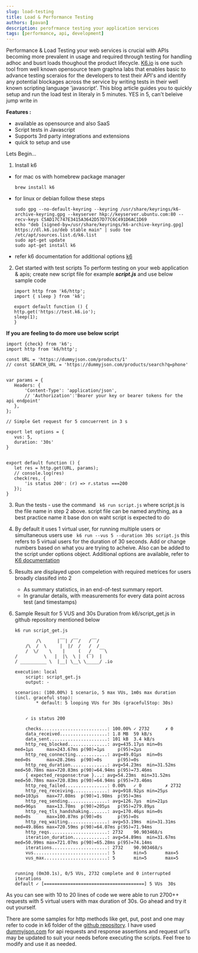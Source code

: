 ```yaml
---
slug: load-testing
title: Load & Performance Testing
authors: [pavan]
description: perofrmance testing your application services
tags: [performance, api, development]
---
```


Performance & Load Testing your web services is crucial with APIs becoming more prevalent in usage and required through testing for handling adhoc and busrt loads thoughout the product lifecycle. [K6.io](https://k6.io) is one such tool from well known opensource team graphna labs that enables basic to advance testing sceraios for the developers to test their API's and identify any potential blockages across the service by writing tests in their well known scripting language 'javascript'. This blog article guides you to quickly setup and run the load test in literaly in 5 minutes. YES in 5, can't beleive jump write in

**Features :**

- available as opensource and also SaaS 
- Script tests in Javascript
- Supports 3rd party integrations and extensions
- quick to setup and use

Lets Begin...  <!--truncate-->

1. Install k6
- for mac os with homebrew package manager 
    ```
    brew install k6
    ```

- for linux or debian follow these steps
    ```
    sudo gpg --no-default-keyring --keyring /usr/share/keyrings/k6-archive-keyring.gpg --keyserver hkp://keyserver.ubuntu.com:80 --recv-keys C5AD17C747E3415A3642D57D77C6C491D6AC1D69
    echo "deb [signed-by=/usr/share/keyrings/k6-archive-keyring.gpg] https://dl.k6.io/deb stable main" | sudo tee /etc/apt/sources.list.d/k6.list
    sudo apt-get update
    sudo apt-get install k6
    ```
 - refer k6 documentation for additional options [k6](https://k6.io/docs/get-started/installation/)

 2. Get started with test scripts
 To perform testing on your web application & apis; create new script file for example ***script.js*** and use below sample code  


 ```
    import http from 'k6/http';
    import { sleep } from 'k6';

    export default function () {
    http.get('https://test.k6.io');
    sleep(1);
    }

 ```

 **If you are feeling to do more use below script**

 ```
import {check} from 'k6';
import http from 'k6/http';

const URL = 'https://dummyjson.com/products/1'
// const SEARCH_URL = 'https://dummyjson.com/products/search?q=phone'


var params = {
    Headers: {
        'Content-Type': 'application/json',
        // 'Authorization':'Bearer your key or bearer tokens for the api endpoint'
    },
};

// Simple Get request for 5 concuerrent in 3 s

export let options = {
    vus: 5,
    duration: '30s'
}


export default function () {
    let res = http.get(URL, params);
    // console.log(res)
    check(res, {
        'is status 200': (r) => r.status ===200
    });
}

 ```

3. Run the tests - use the command ``` k6 run script.js``` where script.js is the file name in step 2 above. script file can be named anything, as a best practice name it base don on waht script is expected to do

4. By default it uses 1 virtual user, for running multiple users or simultaneous users use ``` k6 run --vus 5 --duration 30s script.js``` this refers to 5 virtual users for the duration of 30 seconds. Add or change numbers based on what you are trying to acheive. Also can be added to the script under options object. Additional options are available, refer to [K6 documentation](https://k6.io/docs/get-started/running-k6/)

4. Results are displayed upon compeletion with required metrices for users broadly classifed into 2
    - As summary statistics, in an end-of-test summary report.
    - In granular details, with measurements for every data point across test (and timestamps)
5. Sample Result for 5 VUS and 30s Duration from k6/script_get.js in github repository mentioned below
    ```
    k6 run script_get.js 

            /\      |‾‾| /‾‾/   /‾‾/   
        /\  /  \     |  |/  /   /  /    
        /  \/    \    |     (   /   ‾‾\  
    /          \   |  |\  \ |  (‾)  | 
    / __________ \  |__| \__\ \_____/ .io

    execution: local
        script: script_get.js
        output: -

    scenarios: (100.00%) 1 scenario, 5 max VUs, 1m0s max duration (incl. graceful stop):
            * default: 5 looping VUs for 30s (gracefulStop: 30s)


        ✓ is status 200

        checks.........................: 100.00% ✓ 2732      ✗ 0   
        data_received..................: 1.8 MB  59 kB/s
        data_sent......................: 101 kB  3.4 kB/s
        http_req_blocked...............: avg=435.17µs min=0s      med=1µs     max=243.67ms p(90)=1µs     p(95)=2µs     
        http_req_connecting............: avg=49.01µs  min=0s      med=0s      max=28.26ms  p(90)=0s      p(95)=0s      
        http_req_duration..............: avg=54.23ms  min=31.52ms med=50.78ms max=720.83ms p(90)=64.94ms p(95)=73.46ms 
        { expected_response:true }...: avg=54.23ms  min=31.52ms med=50.78ms max=720.83ms p(90)=64.94ms p(95)=73.46ms 
        http_req_failed................: 0.00%   ✓ 0         ✗ 2732
        http_req_receiving.............: avg=918.92µs min=25µs    med=103µs   max=77.08ms  p(90)=1.98ms  p(95)=3ms     
        http_req_sending...............: avg=126.7µs  min=21µs    med=96µs    max=13.78ms  p(90)=205µs   p(95)=279.89µs
        http_req_tls_handshaking.......: avg=170.46µs min=0s      med=0s      max=100.87ms p(90)=0s      p(95)=0s      
        http_req_waiting...............: avg=53.19ms  min=31.31ms med=49.86ms max=720.59ms p(90)=64.07ms p(95)=71.94ms 
        http_reqs......................: 2732    90.903468/s
        iteration_duration.............: avg=54.89ms  min=31.67ms med=50.99ms max=721.07ms p(90)=65.28ms p(95)=74.14ms 
        iterations.....................: 2732    90.903468/s
        vus............................: 5       min=5       max=5 
        vus_max........................: 5       min=5       max=5 


    running (0m30.1s), 0/5 VUs, 2732 complete and 0 interrupted iterations
    default ✓ [======================================] 5 VUs  30s
    ```

As you can see with 10 to 20 lines of code we were able to run 2700++ requests with 5 virtual users with max duration of 30s. Go ahead and try it out yourself.

There are some samples for http methods like get, put, post and one may refer to code in k6 folder of the [github repository](https://github.com/mrpavan/performance-testing). I have used [dummyjson.com](https://dummyjson.com/) for api requests and response assertions and request url's may be updated to suit your needs before executing the scripts. Feel free to modify and use it as needed.

